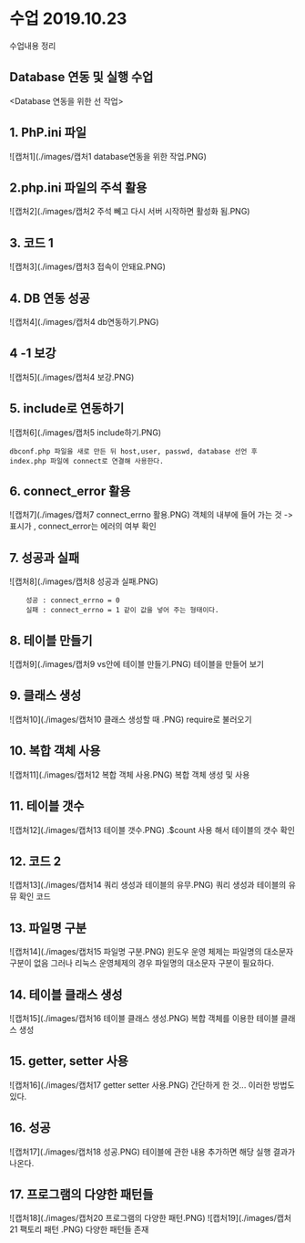 # 수업 2019.10.23
수업내용 정리 

##  Database 연동 및 실행 수업

<Database 연동을 위한 선 작업>

## 1. PhP.ini 파일
![캡처1](./images/캡처1 database연동을 위한 작업.PNG)

## 2.php.ini 파일의 주석 활용
![캡처2](./images/캡처2 주석 뻬고 다시 서버 시작하면 활성화 됨.PNG)

## 3. 코드 1 
![캡처3](./images/캡처3 접속이 안돼요.PNG)

## 4. DB 연동 성공
 ![캡처4](./images/캡처4 db연동하기.PNG)

 ## 4 -1 보강 
 ![캡처5](./images/캡처4 보강.PNG)

 ## 5. include로 연동하기
![캡처6](./images/캡처5 include하기.PNG)
 
    dbconf.php 파일을 새로 만든 뒤 host,user, passwd, database 선언 후 index.php 파일에 connect로 연결해 사용한다.  

## 6. connect_error 활용 
![캡처7](./images/캡처7 connect_errno 활용.PNG)
    객체의 내부에 들어 가는 것  -> 표시가 , connect_error는 에러의 여부 확인

## 7.  성공과 실패 
![캡처8](./images/캡처8 성공과 실패.PNG)

        성공 : connect_errno = 0
        실패 : connect_errno = 1 같이 값을 넣어 주는 형태이다.
         
## 8. 테이블 만들기
![캡처9](./images/캡처9 vs안에 테이블 만들기.PNG)
    테이블을 만들어 보기

## 9.  클래스 생성
![캡처10](./images/캡처10 클래스 생성할 때 .PNG)
    require로 불러오기

## 10. 복합 객체 사용 
![캡처11](./images/캡처12 복합 객체 사용.PNG)
    복합 객체 생성 및 사용 

## 11. 테이블 갯수
![캡처12](./images/캡처13 테이블 갯수.PNG)
 .$count 사용 해서 테이블의 갯수 확인 

 ## 12.  코드 2
 ![캡처13](./images/캡처14 쿼리 생성과 테이블의 유무.PNG)
 쿼리 생성과 테이블의 유뮤 확인 코드

 ## 13. 파일명 구분 
![캡처14](./images/캡처15 파일명 구분.PNG)
    윈도우 운영 체제는 파일명의 대소문자 구분이 없음 그러나 리눅스 운영체제의 경우 파일명의 대소문자 구분이 필요하다.

## 14. 테이블 클래스 생성 
![캡처15](./images/캡처16 테이블 클래스 생성.PNG)
복합 객체를 이용한 테이블 클래스 생성 

## 15. getter, setter 사용 
![캡처16](./images/캡처17 getter setter 사용.PNG)
간단하게 한 것... 이러한 방법도 있다.

## 16. 성공 
![캡처17](./images/캡처18 성공.PNG)
테이블에 관한 내용 추가하면 해당 실행 결과가 나온다.

## 17. 프로그램의 다양한 패턴들
![캡처18](./images/캡처20 프로그램의 다양한 패턴.PNG)
![캡처19](./images/캡처21 팩토리 패턴 .PNG)
다양한 패턴들 존재 















